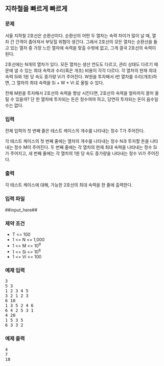 ## 지하철을 빠르게 빠르게

### 문제

서울 지하철 2호선은 순환선이다. 순환선의 어떤 두 열차는 속력 차이가 많이 날 때, 열차 간 간격이 좁아져서 부딪힐 위험이 생긴다. 그래서 2호선의 모든 열차는 순환선을 돌고 있는 열차 중 가장 느린 열차에 속력을 맞출 수밖에 없고, 그게 결국 2호선의 속력이 된다.

2호선에는 N개의 열차가 있다. 모든 열차는 생산 연도도 다르고, 관리 상태도 다르기 때문에 낼 수 있는 최대 속력과 수리(혹은 개조) 비용이 각각 다르다. 각 열차의 현재 최대 속력 Si와 1원 당 속도 증가량 Vi가 주어진다. W원을 투자해서 i번 열차를 수리(개조)하면, 그 열차의 최대 속력을 Si + W * Vi 로 올릴 수 있다.

전체 M원을 투자해서 2호선의 속력을 향상 시킨다면, 2호선의 속력을 얼마까지 끌어 올릴 수 있을까? 단 한 열차에 투자되는 돈은 정수여야 하고, 당연히 투자되는 돈이 음수일 수는 없다.

### 입력

전체 입력의 첫 번째 줄은 테스트 케이스의 개수를 나타내는 정수 T가 주어진다.

각 테스트 케이스의 첫 번째 줄에는 열차의 개수를 나타내는 정수 N과 투자할 돈을 나타내는 정수 M이 주어진다. 두 번째 줄에는 각 열차의 현재 최대 속력을 나타내는 정수 Si가 주어지고, 세 번째 줄에는 각 열차의 1원 당 속도 증가량을 나타내는 정수 Vi가 주어진다.

### 출력

각 테스트 케이스에 대해, 가능한 2호선의 최대 속력을 한 줄에 출력한다.

### 입력 파일

##input_here##

### 제약 조건

<ul>
    <li>T <= 100</li>
    <li>1 <= N <= 1,000</li>
    <li>1 <= M <= 10<sup>9</sup></li>
    <li>1 <= Si <= 10<sup>6</sup></li>
    <li>1 <= Vi <= 100</li>
</ul>

### 예제 입력

<pre>
3
5 3
1 2 3 4 5
3 2 1 2 3
6 10
1 3 5 2 4 6
6 4 2 5 3 1
4 20
1 5 3 5
6 3 3 2
</pre>

### 예제 출력

<pre>
4
7
18
</pre>
